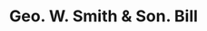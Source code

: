 ---
doi: 10.7916/D84Q9646
date_other: '1890'
date_other_textual: 1890-1899
form: printed ephemera
genre:
- Invoices
name:
- Geo. W. Smith & Son
object_in_context_url: https://biggert.cul.columbia.edu/items/view/ave_biggert_01598
subject_hierarchical_geographic:
- White River Junction, Vermont, United States
subject_name:
- Geo. W. Smith & Son
title: Geo. W. Smith & Son. Bill
sort_title: Geo. W. Smith & Son. Bill
call_number: ave_biggert_01598
coordinates:
- 43.650277777777774,-72.32138888888889
pid: ave_biggert_01598
identifiers: ave_biggert_01598
thumbnail: https://derivativo-3.library.columbia.edu/iiif/2/ldpd:343881/full/!256,256/0/native.jpg
permalink: "/biggert/ave_biggert_01598/"
layout: iiif-image-page
---